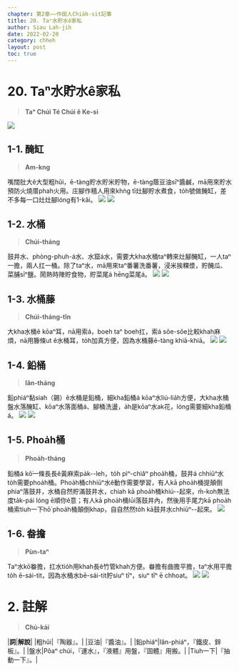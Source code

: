 ```yaml
---
chapter: 第2章——作田人Chia̍h-si̍t記事
title: 20. Taⁿ水貯水ê家私
author: Siau Lah-jih
date: 2022-02-20
category: chheh
layout: post
toc: true
---
```


# 20. Taⁿ水貯水ê家私
> **Taⁿ Chúi Té Chúi ê Ke-si**

![](../too5/13/13-2-2.醃缸.jpg)

## 1-1. 醃缸
>**Am-kng**

嘴闊肚大ê大型粗hûi，ē-tàng貯水貯米貯物，ē-tàng蔭豆油sīⁿ醬鹹，mā用來貯水預防火燒厝phah火用。庄腳作穡人用來khǹg tī灶腳貯水煮食，to̍h號做醃缸，差不多每一口灶灶腳lóng有1-kâi。
![](../too5/13/13-2-1.醃缸.jpg)
![](../too5/13/13-2-2A.醃缸.jpg)

## 1-2. 水桶
>**Chúi-tháng**
  
鼓井水、phòng-phuh-á水、水窟á水，需要大kha水桶taⁿ轉來灶腳醃缸，一人taⁿ一擔，兩人扛一桶。除了taⁿ水，mā用來taⁿ番薯洗番薯，浸米挨粿漿，貯醃瓜、菜脯sīⁿ鹽。鬧熱時陣貯食物，貯菜尾á hēng菜尾á。
![](../too5/13/13-2-3.水桶大.jpg)
![](../too5/13/13-2-4.水桶細.jpg)

## 1-3. 水桶藤
>**Chúi-tháng-tîn**

大kha水桶ê kōaⁿ耳，nā用索á，boeh taⁿ boeh扛，索á sôe-sôe比較khah麻煩，nā用籐條ut ê水桶耳，to̍h加真方便，因為水桶藤ē-tàng khiā-khiā。
![](../too5/13/13-2-3.水桶大.jpg)
![](../too5/13/13-2-5.水桶藤.jpg)


## 1-4. 鉛桶
>**Iân-tháng**

鉛phiáⁿ黏siah（錫）ê水桶是鉛桶，細kha鉛桶á kōaⁿ水liú-lia̍h方便，大kha水桶盤水落醃缸、kōaⁿ水落面桶á、腳桶洗盪，a̍h是kōaⁿ水ak花，lóng需要細kha鉛桶á。
![](../too5/13/13-2-6.鉛桶仔.jpg)
![](../too5/13/13-2-6a.鉛桶.jpg)

## 1-5. Phoa̍h桶
>**Phoa̍h-tháng**
  
鉛桶á kō͘一條長長ê黃麻索pa̍k--leh，to̍h pìⁿ-chiâⁿ phoa̍h桶，鼓井á chhiūⁿ水to̍h需要phoa̍h桶。Phoa̍h桶chhiūⁿ水ê動作需要學習，有人kā phoa̍h桶提顛倒phiaⁿ落鼓井，水桶自然貯滿鼓井水，chiah kā phoa̍h桶khiú--起來，m̄-koh無法度ta̍k-pái lóng ē順你ê意；有人kā phoa̍h桶lūi落鼓井內，然後用手尾力kā phoa̍h桶索tiuh一下hō͘ phoa̍h桶顛倒khap，自自然然to̍h kā鼓井水chhiūⁿ--起來。
![](../too5/13/13-2-7.拔桶.jpg)


## 1-6. 畚擔
>**Pùn-taⁿ**
  
Taⁿ水kō͘畚擔，扛水tio̍h用khah長ê竹管khah方便。畚擔有曲擔平擔，taⁿ水用平擔to̍h ē-sái-tit，因為水桶水bē-sái-tit貯siuⁿ tīⁿ，siuⁿ tīⁿ ē chhoat。
![](../too5/13/13-2-8.扁擔.jpg)
![](../too5/13/13-2-9.扁擔.jpg)

# 2. 註解
> **Chù-kái**

|**詞**|**解說**|
|粗hûi|『陶器』。|
|豆油|『醬油』。|
|鉛phiáⁿ|Iân-phiáⁿ，『鐵皮、鋅板』。|
|盤水|Pôaⁿ chúi，『運水』，『液體』用盤，『固體』用搬。|
|Tiuh一下|『抽動一下』。|
